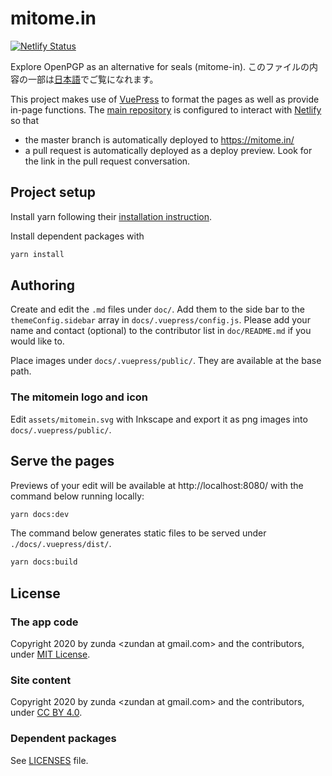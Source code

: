 # mitome.in
[![Netlify Status](https://api.netlify.com/api/v1/badges/5b8126d8-1773-4ab4-8a4b-76c0f5839aa3/deploy-status)](https://app.netlify.com/sites/mitomein/deploys)

Explore OpenPGP as an alternative for seals (mitome-in). このファイルの内容の一部は[日本語](README.ja)でご覧になれます。

This project makes use of [VuePress](https://vuepress.vuejs.org/) to format the pages as well as provide in-page functions. The [main repository](https://github.com/zunda/mitome.in) is configured to interact with [Netlify](https://www.netlify.com/) so that

- the master branch is automatically deployed to https://mitome.in/
- a pull request is automatically deployed as a deploy preview. Look for the link in the pull request conversation.

## Project setup
Install yarn following their [installation instruction](https://classic.yarnpkg.com/en/docs/install/).

Install dependent packages with

```sh
yarn install
```

## Authoring
Create and edit the `.md` files under `doc/`. Add them to the side bar to the `themeConfig.sidebar` array in `docs/.vuepress/config.js`. Please add your name and contact (optional) to the contributor list in `doc/README.md` if you would like to.

Place images under `docs/.vuepress/public/`. They are available at the base path.

### The mitomein logo and icon
Edit `assets/mitomein.svg` with Inkscape and export it as png images into `docs/.vuepress/public/`.

## Serve the pages
Previews of your edit will be available at http://localhost:8080/ with the command below running locally:

```sh
yarn docs:dev
```

The command below generates static files to be served under `./docs/.vuepress/dist/`.

```sh
yarn docs:build
```

## License
### The app code
Copyright 2020 by zunda &lt;zundan at gmail.com&gt; and the contributors, under [MIT License](LICENSE).

### Site content
Copyright 2020 by zunda &lt;zundan at gmail.com&gt; and the contributors, under [CC BY 4.0](https://creativecommons.org/licenses/by/4.0/).

### Dependent packages
See [LICENSES](LICENSES) file.

